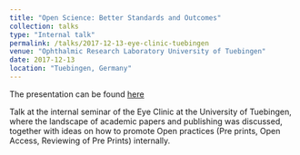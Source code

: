 ```yaml
---
title: "Open Science: Better Standards and Outcomes"
collection: talks
type: "Internal talk"
permalink: /talks/2017-12-13-eye-clinic-tuebingen
venue: "Ophthalmic Research Laboratory University of Tuebingen"
date: 2017-12-13
location: "Tuebingen, Germany"
---
```



The presentation can be found [here](http://amchagas.github.io/files/presentations/progress-report-andre.pdf)

Talk at the internal seminar of the Eye Clinic at the University of Tuebingen, where the landscape of academic papers and publishing was discussed, together with ideas on how to promote Open practices (Pre prints, Open Access, Reviewing of Pre Prints) internally.
